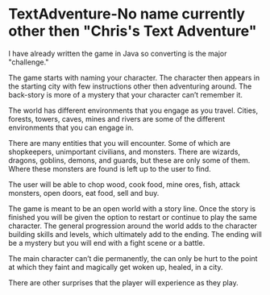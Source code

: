 TextAdventure-No name currently
other then
"Chris's Text Adventure"
==================

I have already written the game in Java so converting is the major "challenge." 

The game starts with naming your character. The character then appears in the starting city with few instructions other then adventuring around. The back-story is more of a mystery that your character can’t remember it.

The world has different environments that you engage as you travel. Cities, forests, towers, caves, mines and rivers are some of the different environments that you can engage in.

There are many entities that you will encounter. Some of which are shopkeepers, unimportant civilians, and monsters. There are wizards, dragons, goblins, demons, and guards, but these are only some of them. Where these monsters are found is left up to the user to find.

The user will be able to chop wood, cook food, mine ores, fish, attack monsters, open doors, eat food, sell and buy.

The game is meant to be an open world with a story line. Once the story is finished you will be given the option to restart or continue to play the same character. The general progression around the world adds to the character building skills and levels, which ultimately add to the ending. The ending will be a mystery but you will end with a fight scene or a battle.

The main character can’t die permanently, the can only be hurt to the point at which they faint and magically get woken up, healed, in a city.

There are other surprises that the player will experience as they play.
